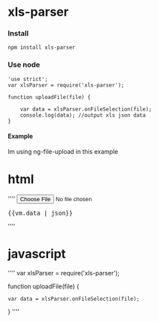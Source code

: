 # xls-parser #

### Install ###
````
npm install xls-parser
````

### Use node ###

````
'use strict';
var xlsParser = require('xls-parser');

function uploadFile(file) {
	
	var data = xlsParser.onFileSelection(file);
	console.log(data); //output xls json data
}

````

#### Example ####

Im using ng-file-upload in this example
 # html #
 ''''
 <input type="file" ngf-select="vm.uploadFile($file)" ng-disabled="vm.disableUpload" accept=".csv, application/vnd.openxmlformats-officedocument.spreadsheetml.sheet, application/vnd.ms-excel"  />
 <pre>{{vm.data | json}}</pre>
 ''''

# javascript #
 ''''
var xlsParser = require('xls-parser');

function uploadFile(file) {
	
	var data = xlsParser.onFileSelection(file);
	
}
 ''''